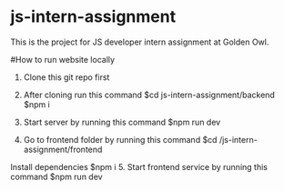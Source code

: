# js-intern-assignment

This is the project for JS developer intern assignment at Golden Owl.

#How to run website locally

1. Clone this git repo first
2. After cloning run this command
   $cd js-intern-assignment/backend
$npm i

3. Start server by running this command
   $npm run dev

4. Go to frontend folder by running this command
   $cd /js-intern-assignment/frontend

Install dependencies
$npm i
5. Start frontend service by running this command
$npm run dev
